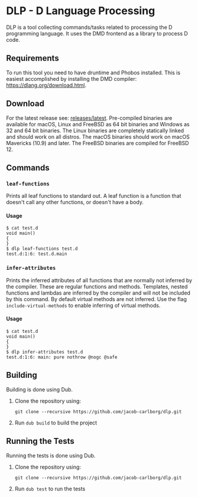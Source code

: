 # DLP - D Language Processing

DLP is a tool collecting commands/tasks related to processing the
D programming language. It uses the DMD frontend as a library to process D code.

## Requirements

To run this tool you need to have druntime and Phobos installed. This is easiest
accomplished by installing the DMD compiler: https://dlang.org/download.html.

## Download

For the latest release see: [releases/latest](https://github.com/jacob-carlborg/dlp/releases/latest).
Pre-compiled binaries are available for macOS, Linux and FreeBSD as 64 bit
binaries and Windows as 32 and 64 bit binaries. The Linux binaries are
completely statically linked and should work on all distros. The macOS binaries
should work on macOS Mavericks (10.9) and later. The FreeBSD binaries are
compiled for FreeBSD 12.

## Commands

### `leaf-functions`

Prints all leaf functions to standard out. A leaf function is a function that
doesn't call any other functions, or doesn't have a body.

#### Usage

```
$ cat test.d
void main()
{
}
$ dlp leaf-functions test.d
test.d:1:6: test.d.main
```

### `infer-attributes`

Prints the inferred attributes of all functions that are normally not inferred
by the compiler. These are regular functions and methods. Templates, nested
functions and lambdas are inferred by the compiler and will not be included by
this command. By default virtual methods are not inferred. Use the flag
`include-virtual-methods` to enable inferring of virtual methods.

#### Usage

```
$ cat test.d
void main()
{
}
$ dlp infer-attributes test.d
test.d:1:6: main: pure nothrow @nogc @safe
```

## Building

Building is done using Dub.

1. Clone the repository using:
    ```
    git clone --recursive https://github.com/jacob-carlborg/dlp.git
    ```
1. Run `dub build` to build the project

## Running the Tests

Running the tests is done using Dub.

1. Clone the repository using:
    ```
    git clone --recursive https://github.com/jacob-carlborg/dlp.git
    ```
1. Run `dub test` to run the tests
